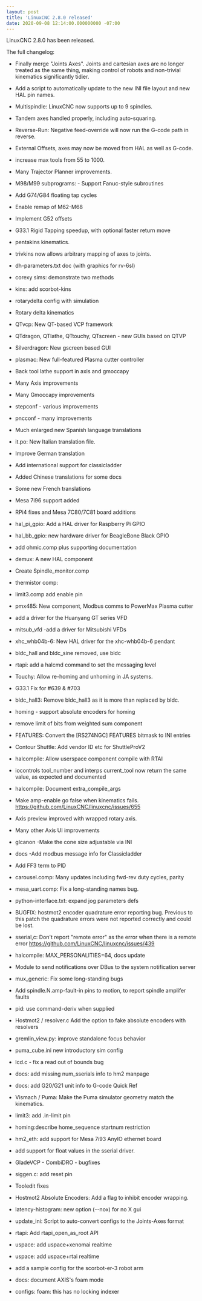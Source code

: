 ```yaml
---
layout: post
title: 'LinuxCNC 2.8.0 released'
date: 2020-09-08 12:14:00.000000000 -07:00
---
```

LinuxCNC 2.8.0 has been released.

The full changelog:

* Finally merge "Joints Axes". Joints and cartesian axes are no longer
  treated as the same thing, making control of robots and non-trivial
  kinematics significantly tidier.
* Add a script to automatically update to the new INI file layout and
  new HAL pin names.
* Multispindle: LinuxCNC now supports up to 9 spindles.
* Tandem axes handled properly, including auto-squaring.
* Reverse-Run: Negative feed-override will now run the G-code path in
  reverse.
* External Offsets, axes may now be moved from HAL as well as G-code.
* increase max tools from 55 to 1000.
* Many Trajector Planner improvements.

* M98/M99 subprograms: - Support Fanuc-style subroutines
* Add G74/G84 floating tap cycles
* Enable remap of M62-M68
* Implement G52 offsets
* G33.1 Rigid Tapping speedup, with optional faster return move

* pentakins kinematics.
* trivkins now allows arbitrary mapping of axes to joints.
* dh-parameters.txt doc (with graphics for rv-6sl)
* corexy sims: demonstrate two methods
* kins: add scorbot-kins
* rotarydelta config with simulation
* Rotary delta kinematics

* QTvcp: New QT-based VCP framework
* QTdragon, QTlathe, QTtouchy, QTscreen - new GUIs based on QTVP
* Silverdragon: New gscreen based GUI
* plasmac: New full-featured Plasma cutter controller
* Back tool lathe support in axis and gmoccapy
* Many Axis improvements
* Many Gmoccapy improvements
* stepconf - various improvements
* pncconf - many improvements

* Much enlarged new Spanish language translations
* it.po: New Italian translation file.
* Improve German translation
* Add international support for classicladder
* Added Chinese translations for some docs
* Some new French translations

* Mesa 7i96 support added
* RPi4 fixes and Mesa 7C80/7C81 board additions
* hal_pi_gpio: Add a HAL driver for Raspberry Pi GPIO
* hal_bb_gpio: new hardware driver for BeagleBone Black GPIO
* add ohmic.comp plus supporting documentation
* demux: A new HAL component
* Create Spindle_monitor.comp
* thermistor comp:
* limit3.comp add enable pin
* pmx485: New component, Modbus comms to PowerMax Plasma cutter
* add a driver for the Huanyang GT series VFD
* mitsub_vfd -add a driver for Mitsubishi VFDs
* xhc_whb04b-6: New HAL driver for the xhc-whb04b-6 pendant
* bldc_hall and bldc_sine removed, use bldc

* rtapi: add a halcmd command to set the messaging level
* Touchy: Allow re-homing and unhoming in JA systems.
* G33.1 Fix for #639 & #703
* bldc_hall3: Remove bldc_hall3 as it is more than replaced by bldc.
* homing - support absolute encoders for homing
* remove limit of bits from weighted sum component
* FEATURES: Convert the [RS274NGC] FEATURES bitmask to INI entries
* Contour Shuttle: Add vendor ID etc for ShuttleProV2
* halcompile: Allow userspace component compile with RTAI
* iocontrols tool_number and interps current_tool now return the same
    value, as expected and documented
* halcompile: Document extra_compile_args
* Make amp-enable go false when kinematics fails.
    https://github.com/LinuxCNC/linuxcnc/issues/655
* Axis preview improved with wrapped rotary axis.
* Many other Axis UI improvements
* glcanon -Make the cone size adjustable via INI
* docs -Add modbus message info for Classicladder
* Add FF3 term to PID
* carousel.comp: Many updates including fwd-rev duty cycles, parity
* mesa_uart.comp: Fix a long-standing names bug.
* python-interface.txt: expand jog parameters defs
* BUGFIX: hostmot2 encoder quadrature error reporting bug. Previous to
    this patch the quadrature errors were not reported correctly and
    could be lost.
* sserial,c: Don't report "remote error" as the error when there is a
    remote error https://github.com/LinuxCNC/linuxcnc/issues/439
* halcompile: MAX_PERSONALITIES=64, docs update
* Module to send notifications over DBus to the system notification server
* mux_generic: Fix some long-standing bugs
* Add spindle.N.amp-fault-in pins to motion, to report spindle amplifer
    faults
* pid: use command-deriv when supplied
* Hostmot2 / resolver.c Add the option to fake absolute encoders with
    resolvers
* gremlin_view.py: improve standalone focus behavior
* puma_cube.ini new introductory sim config
* lcd.c - fix a read out of bounds bug
* docs: add missing num_sserials info to hm2 manpage
* docs: add G20/G21 unit info to G-code Quick Ref
* Vismach / Puma: Make the Puma simulator geometry match the kinematics.
* limit3: add .in-limit pin
* homing:describe home_sequence startnum restriction
* hm2_eth: add support for Mesa 7i93 AnyIO ethernet board
* add support for float values in the sserial driver.
* GladeVCP - CombiDRO - bugfixes
* siggen.c: add reset pin
* Tooledit fixes
* Hostmot2 Absolute Encoders: Add a flag to inhibit encoder wrapping.
* latency-histogram: new option (--nox) for no X gui
* update_ini: Script to auto-convert configs to the Joints-Axes format
* rtapi: Add rtapi_open_as_root API
* uspace: add uspace+xenomai realtime
* uspace: add uspace+rtai realtime
* add a sample config for the scorbot-er-3 robot arm
* docs: document AXIS's foam mode
* configs: foam: this has no locking indexer
